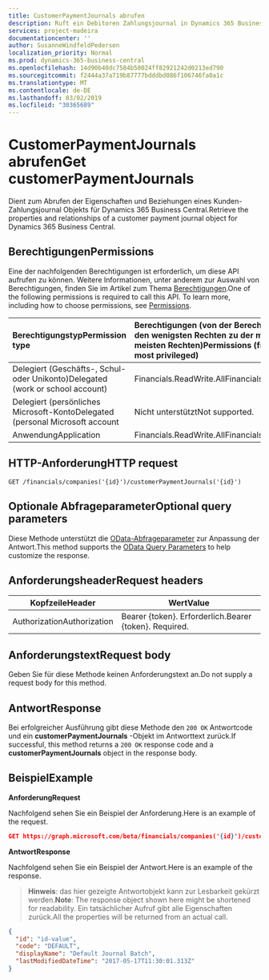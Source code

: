 ```yaml
---
title: CustomerPaymentJournals abrufen
description: Ruft ein Debitoren Zahlungsjournal in Dynamics 365 Business Central ab.
services: project-madeira
documentationcenter: ''
author: SusanneWindfeldPedersen
localization_priority: Normal
ms.prod: dynamics-365-business-central
ms.openlocfilehash: 14d90b40dc7584b50024ff82921242d0213ed790
ms.sourcegitcommit: f2444a37a719b87777bdddbd086f106746fa0a1c
ms.translationtype: MT
ms.contentlocale: de-DE
ms.lasthandoff: 03/02/2019
ms.locfileid: "30365689"
---
```

# <a name="get-customerpaymentjournals"></a><span data-ttu-id="40a4a-103">CustomerPaymentJournals abrufen</span><span class="sxs-lookup"><span data-stu-id="40a4a-103">Get customerPaymentJournals</span></span>
<span data-ttu-id="40a4a-104">Dient zum Abrufen der Eigenschaften und Beziehungen eines Kunden-Zahlungsjournal Objekts für Dynamics 365 Business Central.</span><span class="sxs-lookup"><span data-stu-id="40a4a-104">Retrieve the properties and relationships of a customer payment journal object for Dynamics 365 Business Central.</span></span>

## <a name="permissions"></a><span data-ttu-id="40a4a-105">Berechtigungen</span><span class="sxs-lookup"><span data-stu-id="40a4a-105">Permissions</span></span>
<span data-ttu-id="40a4a-p101">Eine der nachfolgenden Berechtigungen ist erforderlich, um diese API aufrufen zu können. Weitere Informationen, unter anderem zur Auswahl von Berechtigungen, finden Sie im Artikel zum Thema [Berechtigungen](/graph/permissions-reference).</span><span class="sxs-lookup"><span data-stu-id="40a4a-p101">One of the following permissions is required to call this API. To learn more, including how to choose permissions, see [Permissions](/graph/permissions-reference).</span></span>

|<span data-ttu-id="40a4a-108">Berechtigungstyp</span><span class="sxs-lookup"><span data-stu-id="40a4a-108">Permission type</span></span> |<span data-ttu-id="40a4a-109">Berechtigungen (von der Berechtigung mit den wenigsten Rechten zu der mit den meisten Rechten)</span><span class="sxs-lookup"><span data-stu-id="40a4a-109">Permissions (from least to most privileged)</span></span>|
|:---------------|:------------------------------------------|
|<span data-ttu-id="40a4a-110">Delegiert (Geschäfts-, Schul- oder Unikonto)</span><span class="sxs-lookup"><span data-stu-id="40a4a-110">Delegated (work or school account)</span></span>|<span data-ttu-id="40a4a-111">Financials.ReadWrite.All</span><span class="sxs-lookup"><span data-stu-id="40a4a-111">Financials.ReadWrite.All</span></span> |
|<span data-ttu-id="40a4a-112">Delegiert (persönliches Microsoft-Konto</span><span class="sxs-lookup"><span data-stu-id="40a4a-112">Delegated (personal Microsoft account</span></span>|<span data-ttu-id="40a4a-113">Nicht unterstützt</span><span class="sxs-lookup"><span data-stu-id="40a4a-113">Not supported.</span></span>|
|<span data-ttu-id="40a4a-114">Anwendung</span><span class="sxs-lookup"><span data-stu-id="40a4a-114">Application</span></span>|<span data-ttu-id="40a4a-115">Financials.ReadWrite.All</span><span class="sxs-lookup"><span data-stu-id="40a4a-115">Financials.ReadWrite.All</span></span>|

## <a name="http-request"></a><span data-ttu-id="40a4a-116">HTTP-Anforderung</span><span class="sxs-lookup"><span data-stu-id="40a4a-116">HTTP request</span></span>

```
GET /financials/companies('{id}')/customerPaymentJournals('{id}')
```

## <a name="optional-query-parameters"></a><span data-ttu-id="40a4a-117">Optionale Abfrageparameter</span><span class="sxs-lookup"><span data-stu-id="40a4a-117">Optional query parameters</span></span>
<span data-ttu-id="40a4a-118">Diese Methode unterstützt die [OData-Abfrageparameter](/graph/query-parameters) zur Anpassung der Antwort.</span><span class="sxs-lookup"><span data-stu-id="40a4a-118">This method supports the [OData Query Parameters](/graph/query-parameters) to help customize the response.</span></span>

## <a name="request-headers"></a><span data-ttu-id="40a4a-119">Anforderungsheader</span><span class="sxs-lookup"><span data-stu-id="40a4a-119">Request headers</span></span>
|<span data-ttu-id="40a4a-120">Kopfzeile</span><span class="sxs-lookup"><span data-stu-id="40a4a-120">Header</span></span>       |<span data-ttu-id="40a4a-121">Wert</span><span class="sxs-lookup"><span data-stu-id="40a4a-121">Value</span></span>                     |
|-------------|--------------------------|
|<span data-ttu-id="40a4a-122">Authorization</span><span class="sxs-lookup"><span data-stu-id="40a4a-122">Authorization</span></span>|<span data-ttu-id="40a4a-p102">Bearer {token}. Erforderlich.</span><span class="sxs-lookup"><span data-stu-id="40a4a-p102">Bearer {token}. Required.</span></span> |

## <a name="request-body"></a><span data-ttu-id="40a4a-125">Anforderungstext</span><span class="sxs-lookup"><span data-stu-id="40a4a-125">Request body</span></span>
<span data-ttu-id="40a4a-126">Geben Sie für diese Methode keinen Anforderungstext an.</span><span class="sxs-lookup"><span data-stu-id="40a4a-126">Do not supply a request body for this method.</span></span>

## <a name="response"></a><span data-ttu-id="40a4a-127">Antwort</span><span class="sxs-lookup"><span data-stu-id="40a4a-127">Response</span></span>
<span data-ttu-id="40a4a-128">Bei erfolgreicher Ausführung gibt diese Methode den `200 OK` Antwortcode und ein **customerPaymentJournals** -Objekt im Antworttext zurück.</span><span class="sxs-lookup"><span data-stu-id="40a4a-128">If successful, this method returns a `200 OK` response code and a **customerPaymentJournals** object in the response body.</span></span>

## <a name="example"></a><span data-ttu-id="40a4a-129">Beispiel</span><span class="sxs-lookup"><span data-stu-id="40a4a-129">Example</span></span>

<span data-ttu-id="40a4a-130">**Anforderung**</span><span class="sxs-lookup"><span data-stu-id="40a4a-130">**Request**</span></span>

<span data-ttu-id="40a4a-131">Nachfolgend sehen Sie ein Beispiel der Anforderung.</span><span class="sxs-lookup"><span data-stu-id="40a4a-131">Here is an example of the request.</span></span>

```json
GET https://graph.microsoft.com/beta/financials/companies('{id}')/customerPaymentJournals('{id}')
```

<span data-ttu-id="40a4a-132">**Antwort**</span><span class="sxs-lookup"><span data-stu-id="40a4a-132">**Response**</span></span>

<span data-ttu-id="40a4a-133">Nachfolgend sehen Sie ein Beispiel der Antwort.</span><span class="sxs-lookup"><span data-stu-id="40a4a-133">Here is an example of the response.</span></span> 

> <span data-ttu-id="40a4a-134">**Hinweis**: das hier gezeigte Antwortobjekt kann zur Lesbarkeit gekürzt werden.</span><span class="sxs-lookup"><span data-stu-id="40a4a-134">**Note**: The response object shown here might be shortened for readability.</span></span> <span data-ttu-id="40a4a-135">Ein tatsächlicher Aufruf gibt alle Eigenschaften zurück.</span><span class="sxs-lookup"><span data-stu-id="40a4a-135">All the properties will be returned from an actual call.</span></span>

```json
{
  "id": "id-value",
  "code": "DEFAULT",
  "displayName": "Default Journal Batch",
  "lastModifiedDateTime": "2017-05-17T11:30:01.313Z"
}
```

